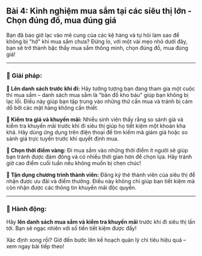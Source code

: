 ## Bài 4: Kinh nghiệm mua sắm tại các siêu thị lớn - Chọn đúng đồ, mua đúng giá

Bạn đã bao giờ lạc vào mê cung của các kệ hàng và tự hỏi làm sao để không bị "hớ" khi mua sắm chưa? Đừng lo, với một vài mẹo nhỏ dưới đây, bạn sẽ trở thành bậc thầy mua sắm thông minh, chọn đúng đồ, mua đúng giá!

---

### 📌 Giải pháp:

**🔹 Lên danh sách trước khi đi:**
Hãy tưởng tượng bạn đang tham gia một cuộc thi mua sắm – danh sách mua sắm là "bản đồ kho báu" giúp bạn không bị lạc lối. Điều này giúp bạn tập trung vào những thứ cần mua và tránh bị cám dỗ bởi các mặt hàng không cần thiết.

**🔹 Kiểm tra giá và khuyến mãi:**
Nhiều sinh viên thấy rằng so sánh giá và kiểm tra khuyến mãi trước khi đi siêu thị giúp họ tiết kiệm một khoản kha khá. Hãy dùng ứng dụng trên điện thoại để tìm kiếm mã giảm giá hoặc so sánh giá trực tuyến trước khi quyết định mua.

**🔹 Chọn thời điểm vàng:**
Đi mua sắm vào những thời điểm ít người sẽ giúp bạn tránh được đám đông và có nhiều thời gian hơn để chọn lựa. Hãy tránh giờ cao điểm cuối tuần nếu không muốn bị chen chúc!

**🔹 Tận dụng chương trình thành viên:**
Đăng ký thẻ thành viên của siêu thị để nhận được ưu đãi và điểm thưởng. Điều này không chỉ giúp bạn tiết kiệm mà còn nhận được các thông tin khuyến mãi độc quyền.

---

### 🚀 Hành động:

Hãy **lên danh sách mua sắm và kiểm tra khuyến mãi** trước khi đi siêu thị lần tới. Bạn sẽ ngạc nhiên với số tiền tiết kiệm được đấy!

Xác định xong rồi? Giờ đến bước lên kế hoạch quản lý chi tiêu hiệu quả – xem ngay bài tiếp theo!